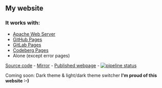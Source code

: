 ## My website

### It works with:
- [Apache Web Server](https://httpd.apache.org)
- [GitHub Pages](https://pages.github.com)
- [GitLab Pages](https://about.gitlab.com/stages-devops-lifecycle/pages)
- [Codeberg Pages](https://docs.codeberg.org/codeberg-pages)
- Alone (except error pages)

[Source code](https://git.neko.bar/lucas/website) - [Mirror](https://gitlab.com/L64/L64.gitlab.io) - [Published webpage](https://l64.gitlab.io) - [![pipeline status](https://gitlab.com/L64/L64.gitlab.io/badges/master/pipeline.svg)](https://gitlab.com/L64/L64.gitlab.io/-/commits/master)

Coming soon: Dark theme & light/dark theme switcher
**I'm proud of this website :-)**